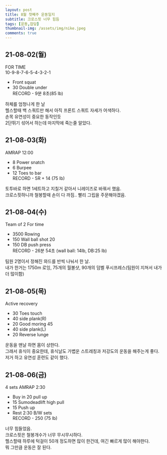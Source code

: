 ```yaml
---
layout: post
title: 8월 첫째주 운동일지
subtitle: 크로스핏 너무 힘듬
tags: [운동,잡담]
thumbnail-img: /assets/img/nike.jpeg
comments: true
---
```


## 21-08-02(월)
FOR TIME    
10-9-8-7-6-5-4-3-2-1  
* Front squat  
* 30 Double under  
RECORD - 9분 8초(85 lb)
  
하체를 엄청나게 한 날   
헬스할때 백 스쿼트만 해서 아직 프론트 스쿼트 자세가 어색하다.  
손목 유연성이 중요한 동작인듯  
2단뛰기 섞어서 하는데 마지막에 죽는줄 알았다. 


## 21-08-03(화)  
AMRAP 12:00
* 8 Power snatch  
* 6 Burpee
* 12 Toes to bar   
RECORD - 5R + 14 (75 lb)

토투바로 하면 1세트하고 지칠거 같아서 니레이즈로 바꿔서 했음.  
크로스핏하니까 철봉할때 손이 다 까짐.. 빨리 그립을 주문해야겠음.  

## 21-08-04(수)
Team of 2
For time 
* 3500 Rowing
* 150 Wall ball shot 20
* 150 DB push press  
RECORD - 26분 54초 (wall ball: 14lb, DB:25 lb)

팀원 2명이서 정해진 와드를 반씩 나눠서 한 날.  
내가 한거는 1750m 로잉, 75개의 월볼샷, 90개의 덤벨 푸시프레스(팀원이 지쳐서 내가 더 많이함)

## 21-08-05(목)
Active recovery
* 30 Toes touch
* 40 side plank(R)
* 20 Good moring 45
* 40 side plank(L)
* 20 Reverse lunge  

운동을 맨날 하면 몸이 상한다.  
그래서 휴식이 중요한데, 휴식날도 가볍운 스트레칭과 저강도의 운동을 해주는게 좋다.  
저거 하고 유연성 훈련도 같이 했다.  

## 21-08-06(금)
4 sets AMRAP 2:30
* Buy in 20 pull up
* 15 Sumodeadlift high pull
* 15 Push up
* Rest 2:30 B/W sets  
RECORD - 250 (75 lb)

너무 힘들었음.  
크로스핏은 철봉개수가 너무 무시무시하다.  
헬스할때 하루에 턱걸이 50개 정도하면 많이 한건데, 여긴 빠르게 많이 해야한다.  
뭐 그만큼 운동은 잘 된다.  
